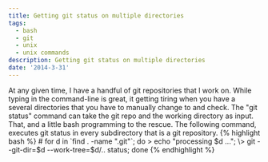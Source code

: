 ```yaml
---
title: Getting git status on multiple directories
tags:
  - bash
  - git
  - unix
  - unix commands
description: Getting git status on multiple directories
date: '2014-3-31'
---
```

At any given time, I have a handful of git repositories that I work on. While typing in the command-line is great, it getting tiring when you have a several directories that you have to manually change to and check. The "git status" command can take the git repo and the working directory as input. That, and a little bash programming to the rescue.
The following command, executes git status in every subdirectory that is a git repository.
{% highlight bash %}
\# for d in \`find . -name ".git"\`; do 
\> echo "processing $d ..."; 
\> git --git-dir=$d --work-tree=$d/.. status; done
{% endhighlight %}
